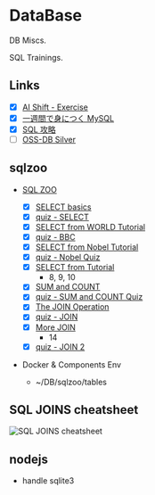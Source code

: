 # DataBase

DB Miscs.

SQL Trainings.

## Links

- [x] [AI Shift - Exercise](https://www.ai-shift.co.jp/techblog/1980)
- [x] [一週間で身につく MySQL](http://web.sevendays-study.com/mysql/)
- [x] [SQL 攻略](http://sql.main.jp/)
- [ ] [OSS-DB Silver](https://github.com/Lootmann/LearningGuide/issues/70)

## sqlzoo

- [SQL ZOO](https://sqlzoo.net/wiki/SQL_Tutorial)

  - [x] [SELECT basics](https://sqlzoo.net/wiki/SELECT_basics)
  - [x] [quiz - SELECT](https://sqlzoo.net/wiki/SELECT_Quiz)
  - [x] [SELECT from WORLD Tutorial](https://sqlzoo.net/wiki/SELECT_from_WORLD_Tutorial)
  - [x] [quiz - BBC](https://sqlzoo.net/wiki/BBC_QUIZ)
  - [x] [SELECT from Nobel Tutorial](https://sqlzoo.net/wiki/SELECT_from_Nobel_Tutorial)
  - [x] [quiz - Nobel Quiz](https://sqlzoo.net/wiki/Nobel_Quiz)
  - [x] [SELECT from Tutorial](https://sqlzoo.net/wiki/SELECT_within_SELECT_Tutorial)
    - 8, 9, 10
  - [x] [SUM and COUNT](https://sqlzoo.net/wiki/SUM_and_COUNT)
  - [x] [quiz - SUM and COUNT Quiz](https://sqlzoo.net/wiki/SUM_and_COUNT_Quiz)
  - [x] [The JOIN Operation](https://sqlzoo.net/wiki/The_JOIN_operation)
  - [x] [quiz - JOIN](https://sqlzoo.net/wiki/JOIN_Quiz)
  - [x] [More JOIN](https://sqlzoo.net/wiki/More_JOIN_operations)
    - 14
  - [x] [quiz - JOIN 2](https://sqlzoo.net/wiki/JOIN_Quiz_2)

- Docker & Components Env
  - ~/DB/sqlzoo/tables

## SQL JOINS cheatsheet

![SQL JOINS cheatsheet](https://www.codeproject.com/KB/database/Visual_SQL_Joins/Visual_SQL_JOINS_orig.jpg)

## nodejs

- handle sqlite3
